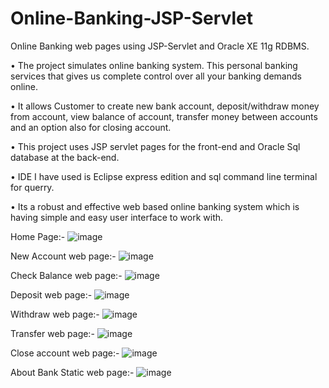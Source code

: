 # Online-Banking-JSP-Servlet

Online Banking web pages using JSP-Servlet and Oracle XE 11g RDBMS.

• The project simulates online banking system. This personal banking services that gives us complete control over all your banking demands online.

• It allows Customer to create new bank account, deposit/withdraw money from account, view balance of account, transfer money between accounts and an option also for closing account.

• This project uses JSP servlet pages for the front-end and Oracle Sql database at the back-end.

• IDE I have used is Eclipse express edition and sql command line terminal for querry.

• Its a robust and effective web based online banking system which is having simple and easy user interface to work with.

Home Page:-
![image](https://user-images.githubusercontent.com/75301031/228586825-2c366abe-120c-44bc-b645-8cf55f71b67b.png)


New Account web page:-
![image](https://user-images.githubusercontent.com/75301031/228586949-17fef839-fce7-4445-87e2-ee5d8155da14.png)


Check Balance web page:-
![image](https://user-images.githubusercontent.com/75301031/228587069-094c70f1-31e8-4a9a-9beb-9ef716749a5f.png)


Deposit web page:-
![image](https://user-images.githubusercontent.com/75301031/228587198-9427f9b8-6345-4eae-b550-34c7fc1943ad.png)


Withdraw web page:-
![image](https://user-images.githubusercontent.com/75301031/228587285-069066e9-fcae-4c48-a815-53bfce111566.png)


Transfer web page:-
![image](https://user-images.githubusercontent.com/75301031/228587366-f56b5a84-7322-4190-b636-7c90069108ef.png)


Close account web page:-
![image](https://user-images.githubusercontent.com/75301031/228587486-8390a971-1c29-4933-ab3d-4c7c50ed8e5e.png)


About Bank Static web page:-
![image](https://user-images.githubusercontent.com/75301031/228587583-cb3760f8-42d9-4149-85eb-7f81652ee776.png)

